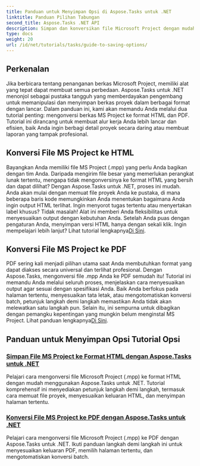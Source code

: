 ```yaml
---
title: Panduan untuk Menyimpan Opsi di Aspose.Tasks untuk .NET
linktitle: Panduan Pilihan Tabungan
second_title: Aspose.Tasks .NET API
description: Simpan dan konversikan file Microsoft Project dengan mudah menggunakan Aspose.Tasks untuk .NET. Jelajahi tutorial tentang cara mengekspor ke format HTML dan PDF.
type: docs
weight: 20
url: /id/net/tutorials/tasks/guide-to-saving-options/
---
```

## Perkenalan

Jika berbicara tentang penanganan berkas Microsoft Project, memiliki alat yang tepat dapat membuat semua perbedaan. Aspose.Tasks untuk .NET menonjol sebagai pustaka tangguh yang memberdayakan pengembang untuk memanipulasi dan menyimpan berkas proyek dalam berbagai format dengan lancar. Dalam panduan ini, kami akan memandu Anda melalui dua tutorial penting: mengonversi berkas MS Project ke format HTML dan PDF. Tutorial ini dirancang untuk membuat alur kerja Anda lebih lancar dan efisien, baik Anda ingin berbagi detail proyek secara daring atau membuat laporan yang tampak profesional.

## Konversi File MS Project ke HTML

Bayangkan Anda memiliki file MS Project (.mpp) yang perlu Anda bagikan dengan tim Anda. Daripada mengirim file besar yang memerlukan perangkat lunak tertentu, mengapa tidak mengonversinya ke format HTML yang bersih dan dapat dilihat? Dengan Aspose.Tasks untuk .NET, proses ini mudah. Anda akan mulai dengan memuat file proyek Anda ke pustaka, di mana beberapa baris kode memungkinkan Anda menentukan bagaimana Anda ingin output HTML terlihat. Ingin menyorot tugas tertentu atau menyertakan label khusus? Tidak masalah! Alat ini memberi Anda fleksibilitas untuk menyesuaikan output dengan kebutuhan Anda. Setelah Anda puas dengan pengaturan Anda, menyimpan versi HTML hanya dengan sekali klik. Ingin mempelajari lebih lanjut? Lihat tutorial lengkapnya[Di Sini](./save-ms-project-files-to-html-format/).

## Konversi File MS Project ke PDF

PDF sering kali menjadi pilihan utama saat Anda membutuhkan format yang dapat diakses secara universal dan terlihat profesional. Dengan Aspose.Tasks, mengonversi file .mpp Anda ke PDF semudah itu! Tutorial ini memandu Anda melalui seluruh proses, menjelaskan cara menyesuaikan output agar sesuai dengan spesifikasi Anda. Baik Anda berfokus pada halaman tertentu, menyesuaikan tata letak, atau mengotomatiskan konversi batch, petunjuk langkah demi langkah memastikan Anda tidak akan melewatkan satu langkah pun. Selain itu, ini sempurna untuk dibagikan dengan pemangku kepentingan yang mungkin belum menginstal MS Project. Lihat panduan lengkapnya[Di Sini](./convert-ms-project-files-to-pdf/).

## Panduan untuk Menyimpan Opsi Tutorial Opsi
### [Simpan File MS Project ke Format HTML dengan Aspose.Tasks untuk .NET](./save-ms-project-files-to-html-format/)
Pelajari cara mengonversi file Microsoft Project (.mpp) ke format HTML dengan mudah menggunakan Aspose.Tasks untuk .NET. Tutorial komprehensif ini menyediakan petunjuk langkah demi langkah, termasuk cara memuat file proyek, menyesuaikan keluaran HTML, dan menyimpan halaman tertentu.
### [Konversi File MS Project ke PDF dengan Aspose.Tasks untuk .NET](./convert-ms-project-files-to-pdf/)
Pelajari cara mengonversi file Microsoft Project (.mpp) ke PDF dengan Aspose.Tasks untuk .NET. Ikuti panduan langkah demi langkah ini untuk menyesuaikan keluaran PDF, memilih halaman tertentu, dan mengotomatiskan konversi batch.